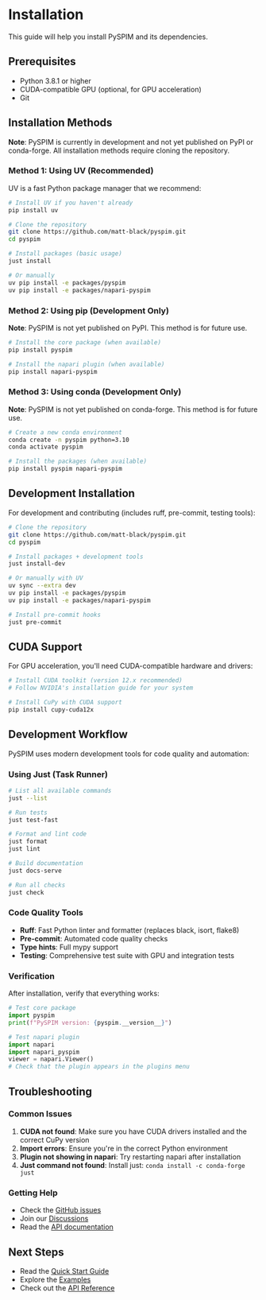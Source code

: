 # Installation

This guide will help you install PySPIM and its dependencies.

## Prerequisites

- Python 3.8.1 or higher
- CUDA-compatible GPU (optional, for GPU acceleration)
- Git

## Installation Methods

**Note**: PySPIM is currently in development and not yet published on PyPI or conda-forge. All installation methods require cloning the repository.

### Method 1: Using UV (Recommended)

UV is a fast Python package manager that we recommend:

```bash
# Install UV if you haven't already
pip install uv

# Clone the repository
git clone https://github.com/matt-black/pyspim.git
cd pyspim

# Install packages (basic usage)
just install

# Or manually
uv pip install -e packages/pyspim
uv pip install -e packages/napari-pyspim
```

### Method 2: Using pip (Development Only)

**Note**: PySPIM is not yet published on PyPI. This method is for future use.

```bash
# Install the core package (when available)
pip install pyspim

# Install the napari plugin (when available)
pip install napari-pyspim
```

### Method 3: Using conda (Development Only)

**Note**: PySPIM is not yet published on conda-forge. This method is for future use.

```bash
# Create a new conda environment
conda create -n pyspim python=3.10
conda activate pyspim

# Install the packages (when available)
pip install pyspim napari-pyspim
```

## Development Installation

For development and contributing (includes ruff, pre-commit, testing tools):

```bash
# Clone the repository
git clone https://github.com/matt-black/pyspim.git
cd pyspim

# Install packages + development tools
just install-dev

# Or manually with UV
uv sync --extra dev
uv pip install -e packages/pyspim
uv pip install -e packages/napari-pyspim

# Install pre-commit hooks
just pre-commit
```

## CUDA Support

For GPU acceleration, you'll need CUDA-compatible hardware and drivers:

```bash
# Install CUDA toolkit (version 12.x recommended)
# Follow NVIDIA's installation guide for your system

# Install CuPy with CUDA support
pip install cupy-cuda12x
```

## Development Workflow

PySPIM uses modern development tools for code quality and automation:

### Using Just (Task Runner)

```bash
# List all available commands
just --list

# Run tests
just test-fast

# Format and lint code
just format
just lint

# Build documentation
just docs-serve

# Run all checks
just check
```

### Code Quality Tools

- **Ruff**: Fast Python linter and formatter (replaces black, isort, flake8)
- **Pre-commit**: Automated code quality checks
- **Type hints**: Full mypy support
- **Testing**: Comprehensive test suite with GPU and integration tests

### Verification

After installation, verify that everything works:

```python
# Test core package
import pyspim
print(f"PySPIM version: {pyspim.__version__}")

# Test napari plugin
import napari
import napari_pyspim
viewer = napari.Viewer()
# Check that the plugin appears in the plugins menu
```

## Troubleshooting

### Common Issues

1. **CUDA not found**: Make sure you have CUDA drivers installed and the correct CuPy version
2. **Import errors**: Ensure you're in the correct Python environment
3. **Plugin not showing in napari**: Try restarting napari after installation
4. **Just command not found**: Install just: `conda install -c conda-forge just`

### Getting Help

- Check the [GitHub issues](https://github.com/matt-black/pyspim/issues)
- Join our [Discussions](https://github.com/matt-black/pyspim/discussions)
- Read the [API documentation](packages/pyspim/api.md)

## Next Steps

- Read the [Quick Start Guide](quickstart.md)
- Explore the [Examples](../user-guide/basic-usage.md)
- Check out the [API Reference](packages/pyspim/api.md) 